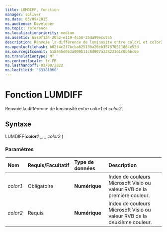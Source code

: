 ```yaml
---
title: LUMDIFF, fonction
manager: soliver
ms.date: 03/09/2015
ms.audience: Developer
ms.topic: reference
ms.localizationpriority: medium
ms.assetid: 6a79f124-20a2-e119-4c58-25da99ecc555
description: Renvoie la différence de luminosité entre color1 et color2 .
ms.openlocfilehash: b02f4c2f7bcba625130a26eb357670511864e53d
ms.sourcegitcommit: 518845d053a009b11c8d907a33822161c0b6bc96
ms.translationtype: MT
ms.contentlocale: fr-FR
ms.lasthandoff: 03/08/2022
ms.locfileid: "63381060"
---
```

# <a name="lumdiff-function"></a>Fonction LUMDIFF

Renvoie la différence de luminosité entre *color1* et *color2*.
  
## <a name="syntax"></a>Syntaxe

LUMDIFF(***color1** _, _ *_color2_** )
  
### <a name="parameters"></a>Paramètres

|**Nom**|**Requis/Facultatif**|**Type de données**|**Description**|
|:-----|:-----|:-----|:-----|
| *color1* <br/> |Obligatoire  <br/> |**Numérique** <br/> |Index de couleurs Microsoft Visio ou valeur RVB de la première couleur. |
| *color2* <br/> |Requis  <br/> |**Numérique** <br/> |Index de couleurs Microsoft Visio ou valeur RVB de la deuxième couleur. |
